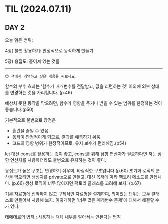 # TIL (2024.07.11)

## DAY 2

오늘 읽은 범위:

4장) 불변 활용하기: 안정적으로 동작하게 만들기

5장) 응집도: 흩어져 있는 것들

---

```text
😉 책에서 기억하고 싶은 내용을 써보세요.
```

함수의 부수 효과는 '함수가 매개변수를 전달받고, 값을 리턴하는 것' 이외에 외부 상태를 변경하는 것을 가리킵니다. (p.49)

예상치 못한 동작을 막으려면, 함수가 영향을 주거나 받을 수 있는 범위를 한정하는 것이 좋습니다.(p50)

기본적으로 불변으로 장점은

- 혼란을 줄일 수 있음
- 동작이 안정적이게 되므로, 결과를 예측하기 쉬움
- 코드의 영향 벙위가 한정적이므로, 유지 보수가 편리해짐.(p54)

let 대신 const를 활용하는 것이 좋고, const를 위해 삼항 연산자가 필요하다면 저는 삼항 연산자를 사용하더라도 불변으로 유지하는 것이 좋다.

응집도가 높은 구조는 변경하기 쉬우며, 바람직한 구조입니다.(p.60)
초기화 로직의 분산을 막으려면 생성자를 private으로 만들고, 대신 목적에 따라 팩토리 메소드를 만듭니다. (p.66)
생성 로직이 너무 많아지면 팩토리 클래스를 고려해 보자. (p.67)

기본 자료형에 집착하지 않고 구체적인 자료형을 설계하여, 의미있는 단위는 모두 클래스로 만들어서 사용해 보자.
이렇게하면 '너무 많은 매개변수 문제'에 대해서 해결할 수가 있다.

데메테르의 법칙 : 사용하는 객체 내부를 알아서는 안된다는 법칙
